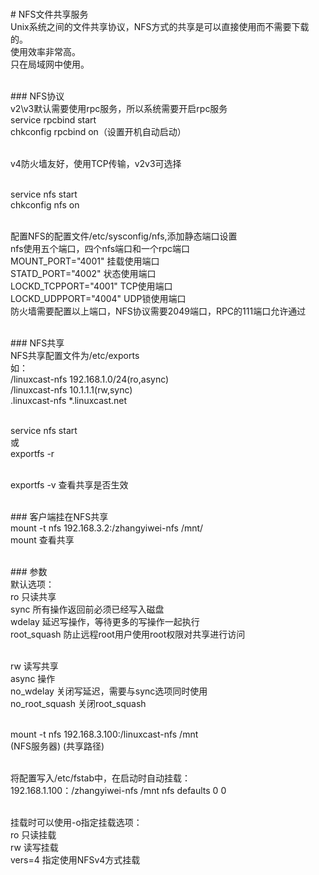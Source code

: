 <br># NFS文件共享服务
<br>Unix系统之间的文件共享协议，NFS方式的共享是可以直接使用而不需要下载的。
<br>使用效率非常高。
<br>只在局域网中使用。<br>

<br>### NFS协议
<br>v2\v3默认需要使用rpc服务，所以系统需要开启rpc服务
<br>service rpcbind start
<br>chkconfig rpcbind on（设置开机自动启动）<br>

<br>v4防火墙友好，使用TCP传输，v2v3可选择<br>

<br>service nfs start
<br>chkconfig nfs on<br>

<br>配置NFS的配置文件/etc/sysconfig/nfs,添加静态端口设置
<br>nfs使用五个端口，四个nfs端口和一个rpc端口
<br>MOUNT_PORT="4001" 挂载使用端口
<br>STATD_PORT="4002" 状态使用端口
<br>LOCKD_TCPPORT="4001" TCP使用端口
<br>LOCKD_UDPPORT="4004" UDP锁使用端口
<br>防火墙需要配置以上端口，NFS协议需要2049端口，RPC的111端口允许通过<br>

<br>### NFS共享
<br>NFS共享配置文件为/etc/exports
<br>如：
<br>/linuxcast-nfs  192.168.1.0/24(ro,async)
<br>/linuxcast-nfs  10.1.1.1(rw,sync)
<br>.linuxcast-nfs  *.linuxcast.net<br>

<br>service nfs start
<br>或
<br>exportfs -r<br>

<br>exportfs -v 查看共享是否生效<br>

<br>### 客户端挂在NFS共享
<br>mount -t nfs 192.168.3.2:/zhangyiwei-nfs /mnt/
<br>mount 查看共享<br>

<br>### 参数
<br>默认选项：
<br>ro 只读共享
<br>sync 所有操作返回前必须已经写入磁盘
<br>wdelay 延迟写操作，等待更多的写操作一起执行
<br>root_squash 防止远程root用户使用root权限对共享进行访问<br>

<br>rw 读写共享
<br>async 操作
<br>no_wdelay 关闭写延迟，需要与sync选项同时使用
<br>no_root_squash 关闭root_squash<br>

<br>mount -t nfs 192.168.3.100:/linuxcast-nfs /mnt
<br>                (NFS服务器)    (共享路径)<br>

<br>将配置写入/etc/fstab中，在启动时自动挂载：
<br>192.168.1.100：/zhangyiwei-nfs   /mnt    nfs     defaults    0 0<br>

<br>挂载时可以使用-o指定挂载选项：
<br>ro 只读挂载
<br>rw 读写挂载
<br>vers=4 指定使用NFSv4方式挂载